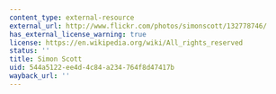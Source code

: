```yaml
---
content_type: external-resource
external_url: http://www.flickr.com/photos/simonscott/132778746/
has_external_license_warning: true
license: https://en.wikipedia.org/wiki/All_rights_reserved
status: ''
title: Simon Scott
uid: 544a5122-ee4d-4c84-a234-764f8d47417b
wayback_url: ''
---
```


